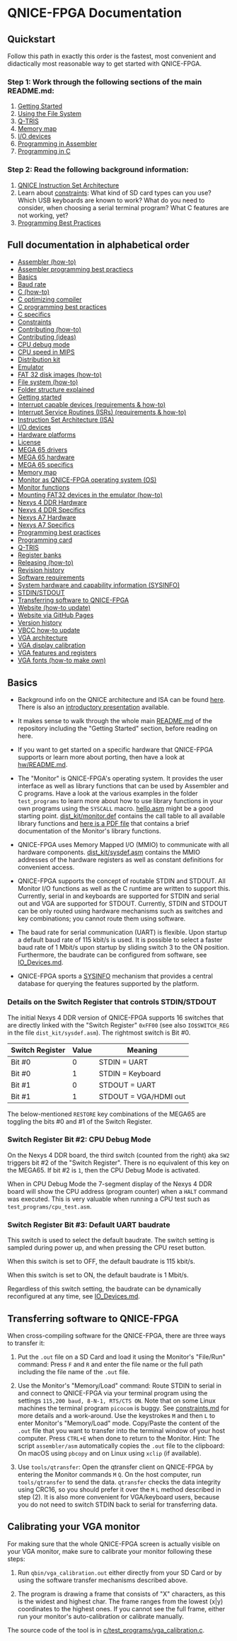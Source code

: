 QNICE-FPGA Documentation
========================

Quickstart
----------

Follow this path in exactly this order is the fastest, most convenient and
didactically most reasonable way to get started with QNICE-FPGA.

### Step 1: Work through the following sections of the main README.md:

1. [Getting Started](../README.md#getting-started)
2. [Using the File System](../README.md#using-the-file-system)
3. [Q-TRIS](../README.md#q-tris)
4. [Memory map](../README.md#memory-map)
5. [I/O devices](../README.md#io-devices)
6. [Programming in Assembler](../README.md#programming-in-assembler)
7. [Programming in C](../README.md#programming-in-c)

### Step 2: Read the following background information:

1. [QNICE Instruction Set Architecture](intro/qnice_intro.pdf)
2. Learn about [constraints](constraints.md): What kind of SD card types can
   you use? Which USB keyboards are known to work? What do you need to
   consider, when choosing a serial terminal program? What C features are
   not working, yet?
3. [Programming Best Practices](best-practices.md)

Full documentation in alphabetical order
----------------------------------------

* [Assembler (how-to)](../README.md#programming-in-assembler)
* [Assembler programming best practiecs](best-practices.md#native-qnice-assembler)
* [Basics](#basics)
* [Baud rate](IO_Devices.md#uart)
* [C (how-to)](../README.md#programming-in-c)
* [C optimizing compiler](vbcc.md#optimization)
* [C programming best practices](best-practices.md#c)
* [C specifics](vbcc.md)
* [Constraints](constraints.md)
* [Contributing (how-to)](../CONTRIBUTING.md)
* [Contributing (ideas)](../TODO.txt)
* [CPU debug mode](#switch-register-bit-2-cpu-debug-mode)
* [CPU speed in MIPS](MIPS.md)
* [Distribution kit](../dist_kit/README.md)
* [Emulator](../emulator/README.md)
* [FAT 32 disk images (how-to)](emumount.txt)
* [File system (how-to)](../README.md#using-the-file-system)
* [Folder structure explained](folders.md)
* [Getting started](../README.md#getting-started)
* [Interrupt capable devices (requirements & how-to)](int-device.md)
* [Interrupt Service Routines (ISRs) (requirements & how-to)](best-practices.md#interrupt-service-routines-isrs)
* [Instruction Set Architecture (ISA)](intro/qnice_intro.pdf)
* [I/O devices](IO_Devices.md)
* [Hardware platforms](../hw/README.md)
* [License](../LICENSE.md)
* [MEGA 65 drivers](../vhdl/hw/MEGA65/README.md)
* [MEGA 65 hardware](../hw/README.md#mega65)
* [MEGA 65 specifics](../hw/README.md#specifics-of-the-mega65-hardware)
* [Memory map](../README.md#memory-map)
* [Monitor as QNICE-FPGA operating system (OS)](monitor-os.md)
* [Monitor functions](monitor/doc.pdf)
* [Mounting FAT32 devices in the emulator (how-to)](emumount.txt)
* [Nexys 4 DDR Hardware](../hw/README.md#nexys-4-ddr-and-nexys-a7)
* [Nexys 4 DDR Specifics](../hw/README.md#specifics-of-the-nexys-4-ddr-and-nexys-a7-hardware)
* [Nexys A7 Hardware](../hw/README.md#nexys-4-ddr-and-nexys-a7)
* [Nexys A7 Specifics](../hw/README.md#specifics-of-the-nexys-4-ddr-and-nexys-a7-hardware)
* [Programming best practices](best-practices.md)
* [Programming card](programming_card/programming_card_screen.pdf)
* [Q-TRIS](../README.md#q-tris)
* [Register banks](best-practices.md#register-banks)
* [Releasing (how-to)](how-to-release.md)
* [Revision history](../VERSIONS.txt)
* [Software requirements](requirements.txt)
* [System hardware and capability information (SYSINFO)](sysinfo.md)
* [STDIN/STDOUT](#details-on-the-switch-register-that-controls-stdinstdout)
* [Transferring software to QNICE-FPGA](#transferring-software-to-qnice-fpga)
* [Website (how-to update)](how-to-release.md#step-7-update-the-website-qnice-fpgacom)
* [Website via GitHub Pages](https://github.com/sy2002/QNICE-FPGA/blob/gh-pages/README.md)
* [Version history](../VERSIONS.txt)
* [VBCC how-to update](vbcc.md#updating-to-newer-compiler-versions)
* [VGA architecture](../vhdl/vga/README.md)
* [VGA display calibration](#calibrating-your-vga-monitor)
* [VGA features and registers](VGA_Features.md)
* [VGA fonts (how-to make own)](../vhdl/vga/font-howto.txt)

Basics
------

* Background info on the QNICE architecture and ISA can be found
  [here](http://qnice.sourceforge.net/). There is also an
  [introductory presentation](intro/qnice_intro.pdf) available.

* It makes sense to walk through the whole main [README.md](../README.md)
  of the repository including the "Getting Started" section, before reading
  on here.

* If you want to get started on a specific hardware that QNICE-FPGA supports
  or learn more about porting, then have a look at
  [hw/README.md](../hw/README.md).

* The "Monitor" is QNICE-FPGA's operating system. It provides the user
  interface as well as library functions that can be used by Assembler and C
  programs. Have a look at the various examples in the folder `test_programs`
  to learn more about how to use library functions in your own programs using
  the `SYSCALL` macro. [hello.asm](../test_programs/hello.asm) might be a good
  starting point. [dist_kit/monitor.def](../dist_kit/monitor.def) contains
  the call table to all available library functions and
  [here is a PDF file](monitor/doc.pdf) that contains a brief documentation of
  the Monitor's library functions.

* QNICE-FPGA uses Memory Mapped I/O (MMIO) to communicate with all hardware
  components. [dist_kit/sysdef.asm](../dist_kit/sysdef.asm) contains the
  MMIO addresses of the hardware registers as well as constant definitions
  for convenient access.

* QNICE-FPGA supports the concept of routable STDIN and STDOUT. All Monitor I/O
  functions as well as the C runtime are written to support this. Currently,
  serial in and keyboards are supported for STDIN and serial out and
  VGA are supported for STDOUT. Currently, STDIN and STDOUT can be only routed
  using hardware mechanisms such as switches and key combinations; you cannot
  route them using software.

* The baud rate for serial communication (UART) is flexible. Upon startup a
  default baud rate of 115 kbit/s is used. It is possible to select a faster
  baud rate of 1 Mbit/s upon startup by sliding switch 3 to the ON position.
  Furthermore, the baudrate can be configured from software,  see
  [IO_Devices.md](IO_Devices.md#uart).

* QNICE-FPGA sports a [SYSINFO](sysinfo.md) mechanism that provides a central
  database for querying the features supported by the platform.

### Details on the Switch Register that controls STDIN/STDOUT

The initial Nexys 4 DDR version of QNICE-FPGA supports 16 switches that are
directly linked with the "Switch Register" `0xFF00`
(see also `IO$SWITCH_REG` in the file `dist_kit/sysdef.asm`). The rightmost
switch is Bit #0.

|Switch Register| Value | Meaning                 |
|-------------- |-------|-------------------------|
|Bit #0         | 0     |STDIN  = UART            |
|Bit #0         | 1     |STDIN  = Keyboard        |
|Bit #1         | 0     |STDOUT = UART            |
|Bit #1         | 1     |STDOUT = VGA/HDMI out    |

The below-mentioned `RESTORE` key combinations of the MEGA65 are toggling
the bits #0 and #1 of the Switch Register.

### Switch Register Bit #2: CPU Debug Mode

On the Nexys 4 DDR board, the third switch (counted from the right) aka `SW2`
triggers bit #2 of the "Switch Register". There is no equivalent of this
key on the MEGA65. If bit #2 is `1`, then the CPU Debug Mode is activated.

When in CPU Debug Mode the 7-segment display of the Nexys 4 DDR board will show the
CPU address (program counter) when a `HALT` command was executed. This
is very valuable when running a CPU test such as `test_programs/cpu_test.asm`.

### Switch Register Bit #3: Default UART baudrate

This switch is used to select the default baudrate. The switch setting is
sampled during power up, and when pressing the CPU reset button.

When this switch is set to OFF, the default baudrate is 115 kbit/s.

When this switch is set to ON, the default baudrate is 1 Mbit/s.

Regardless of this switch setting, the baudrate can be dynamically reconfigured
at any time, see [IO_Devices.md](IO_Devices.md#uart).

Transferring software to QNICE-FPGA
-----------------------------------

When cross-compiling software for the QNICE-FPGA, there are three ways to
transfer it:

1. Put the `.out` file on a SD Card and load it using the Monitor's
   "File/Run" command: Press `F` and `R` and enter the file name or the
   full path including the file name of the `.out` file.

2. Use the Monitor's "Memory/Load" command: Route STDIN to serial in and
   connect to QNICE-FPGA via your terminal program using the settings `115,200
   baud, 8-N-1, RTS/CTS ON`. Note that on some Linux machines the terminal
   program `picocom` is buggy. See [constraints.md](constraints.md) for more
   details and a work-around.
   Use the keystrokes `M` and then `L` to enter Monitor's "Memory/Load" mode.
   Copy/Paste the content of the `.out` file that you want to transfer into the
   terminal window of your host computer.  Press `CTRL+E` when done to return
   to the Monitor. Hint: The script `assembler/asm` automatically copies the
   `.out` file to the clipboard: On macOS using `pbcopy` and on Linux using
   `xclip` (if available).

3. Use `tools/qtransfer`: Open the qtransfer client on QNICE-FPGA by
   entering the Monitor commands `M` `Q`. On the host computer, run
   `tools/qtransfer` to send the data. `qtransfer` checks the data integrity
   using CRC16, so you should prefer it over the `M` `L` method described
   in step (2). It is also more convenient for VGA/keyboard users, because
   you do not need to switch STDIN back to serial for transferring data.

Calibrating your VGA monitor
----------------------------

For making sure that the whole QNICE-FPGA screen is actually visible on your
VGA monitor, make sure to calibrate your monitor following these steps:

1. Run `qbin/vga_calibration.out` either directly from your SD Card or by using
   the software transfer mechanisms described above.

2. The program is drawing a frame that consists of "X" characters, as this is
   the widest and highest char. The frame ranges from the lowest (x|y)
   coordinates to the highest ones. If you cannot see the full frame, either
   run your monitor's auto-calibration or calibrate manually.

The source code of the tool is in
[c/test_programs/vga_calibration.c](../c/test_programs/vga_calibration.c).

